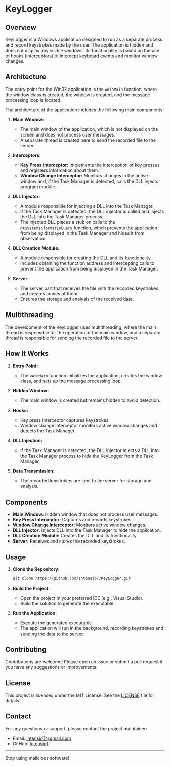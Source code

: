 # KeyLogger

## Overview

KeyLogger is a Windows application designed to run as a separate process and record keystrokes made by the user. The application is hidden and does not display any visible windows. Its functionality is based on the use of hooks (interceptors) to intercept keyboard events and monitor window changes.

## Architecture

The entry point for the Win32 application is the `wWinMain` function, where the window class is created, the window is created, and the message processing loop is located.

The architecture of the application includes the following main components:

1. **Main Window:**
   - The main window of the application, which is not displayed on the screen and does not process user messages.
   - A separate thread is created here to send the recorded file to the server.

2. **Interceptors:**
   - **Key Press Interceptor:** Implements the interception of key presses and registers information about them.
   - **Window Change Interceptor:** Monitors changes in the active window and, if the Task Manager is detected, calls the DLL injector program module.

3. **DLL Injector:**
   - A module responsible for injecting a DLL into the Task Manager.
   - If the Task Manager is detected, the DLL injector is called and injects the DLL into the Task Manager process.
   - The injected DLL places a stub on calls to the `NtsystemInformatioQuery` function, which prevents the application from being displayed in the Task Manager and hides it from observation.

4. **DLL Creation Module:**
   - A module responsible for creating the DLL and its functionality.
   - Includes obtaining the function address and intercepting calls to prevent the application from being displayed in the Task Manager.

5. **Server:**
   - The server part that receives the file with the recorded keystrokes and creates copies of them.
   - Ensures the storage and analysis of the received data.

## Multithreading

The development of the KeyLogger uses multithreading, where the main thread is responsible for the operation of the main window, and a separate thread is responsible for sending the recorded file to the server.

## How It Works

1. **Entry Point:**
   - The `wWinMain` function initializes the application, creates the window class, and sets up the message processing loop.

2. **Hidden Window:**
   - The main window is created but remains hidden to avoid detection.

3. **Hooks:**
   - Key press interceptor captures keystrokes.
   - Window change interceptor monitors active window changes and detects the Task Manager.

4. **DLL Injection:**
   - If the Task Manager is detected, the DLL injector injects a DLL into the Task Manager process to hide the KeyLogger from the Task Manager.

5. **Data Transmission:**
   - The recorded keystrokes are sent to the server for storage and analysis.

## Components

- **Main Window:** Hidden window that does not process user messages.
- **Key Press Interceptor:** Captures and records keystrokes.
- **Window Change Interceptor:** Monitors active window changes.
- **DLL Injector:** Injects DLL into the Task Manager to hide the application.
- **DLL Creation Module:** Creates the DLL and its functionality.
- **Server:** Receives and stores the recorded keystrokes.

## Usage

1. **Clone the Repository:**
   ```bash
   git clone https://github.com/IntensioT/KeyLogger.git
   ```

2. **Build the Project:**
   - Open the project in your preferred IDE (e.g., Visual Studio).
   - Build the solution to generate the executable.

3. **Run the Application:**
   - Execute the generated executable.
   - The application will run in the background, recording keystrokes and sending the data to the server.

## Contributing

Contributions are welcome! Please open an issue or submit a pull request if you have any suggestions or improvements.

## License

This project is licensed under the MIT License. See the [LICENSE](LICENSE) file for details.

## Contact

For any questions or support, please contact the project maintainer:
- Email: [intensioT@gmail.com](mailto:intensioT@gmail.com)
- GitHub: [IntensioT](https://github.com/IntensioT)

---

Stop using malicious software!
